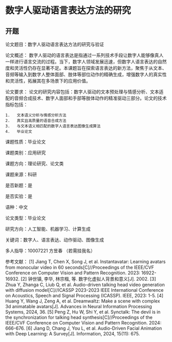 # 数字人驱动语言表达方法的研究

## 开题

论文题目：数字人驱动语言表达方法的研究与验证

论文概述：
数字人驱动的语言表达是指通过一系列技术手段让数字人能够像真人一样进行语言交流的过程。当下，数字人领域发展迅速，但数字人语言表达的自然度和灵活性仍存在显著不足。本课题旨在探索语言表达的新方法，聚焦于从文本、音频等输入到数字人整体面部、肢体等部位动作的精确生成，增强数字人的真实性和灵活性，拓展其在多场景下的应用价值。

论文要求：
论文的研究内容包括：数字人驱动的文本预处理与情感分析、文本适配的音频合成技术、数字人面部和手部等肢体动作的精准驱动三部分。论文的技术指标包括：

    1.   文本语义分析与情感分析方法
    2.   真实且高质量的语音合成方法
    3.   与文本语义相匹配的数字人语言表达图像生成算法
    4.   毕业论文

课题性质：毕业论文

课题类别：应用研究

课题方向：理论研究、论文类

课题来源：科研

是否新题：是

是否实验：是

语种：中文

论文类型：毕业论文

研究方向：人工智能、机器学习、计算生成

关键词：数字人、语言表达、动作驱动、图像生成

多人指导：10007221 方昱春 （若需挂我名）

参考文献：
[1] Jiang T, Chen X, Song J, et al. Instantavatar: Learning avatars from monocular video in 60 seconds[C]//Proceedings of the IEEE/CVF Conference on Computer Vision and Pattern Recognition. 2023: 16922-16932.
[2] 钟世镇, 李华, 林宗楷, 等. 数字化虚拟人背景和意义[J]. 2002.
[3] Zhua Y, Zhanga C, Liub Q, et al. Audio-driven talking head video generation with diffusion model[C]//ICASSP 2023-2023 IEEE International Conference on Acoustics, Speech and Signal Processing (ICASSP). IEEE, 2023: 1-5.
[4] Huang Y, Wang J, Zeng A, et al. Dreamwaltz: Make a scene with complex 3d animatable avatars[J]. Advances in Neural Information Processing Systems, 2024, 36.
[5] Peng Z, Hu W, Shi Y, et al. Synctalk: The devil is in the synchronization for talking head synthesis[C]//Proceedings of the IEEE/CVF Conference on Computer Vision and Pattern Recognition. 2024: 666-676.
[6] Jiang D, Chang J, You L, et al. Audio-Driven Facial Animation with Deep Learning: A Survey[J]. Information, 2024, 15(11): 675.